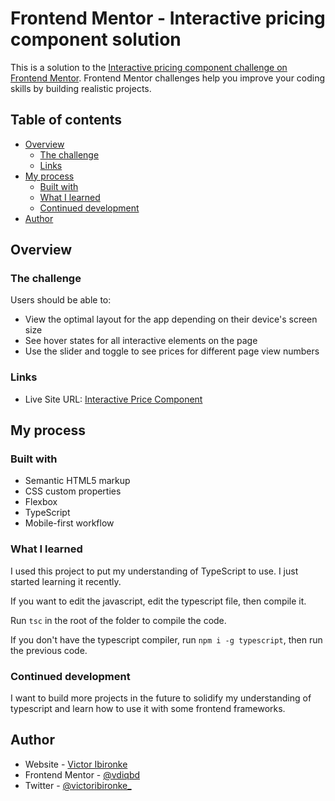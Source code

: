 # Frontend Mentor - Interactive pricing component solution

This is a solution to the [Interactive pricing component challenge on Frontend Mentor](https://www.frontendmentor.io/challenges/interactive-pricing-component-t0m8PIyY8). Frontend Mentor challenges help you improve your coding skills by building realistic projects.

## Table of contents

- [Overview](#overview)
  - [The challenge](#the-challenge)
  - [Links](#links)
- [My process](#my-process)
  - [Built with](#built-with)
  - [What I learned](#what-i-learned)
  - [Continued development](#continued-development)
- [Author](#author)

## Overview

### The challenge

Users should be able to:

- View the optimal layout for the app depending on their device's screen size
- See hover states for all interactive elements on the page
- Use the slider and toggle to see prices for different page view numbers

### Links

- Live Site URL: [Interactive Price Component](https://your-live-site-url.com)

## My process

### Built with

- Semantic HTML5 markup
- CSS custom properties
- Flexbox
- TypeScript
- Mobile-first workflow

### What I learned

I used this project to put my understanding of TypeScript to use. I just started learning it recently.

If you want to edit the javascript, edit the typescript file, then compile it.

Run `tsc` in the root of the folder to compile the code.

If you don't have the typescript compiler, run `npm i -g typescript`, then run the previous code.

### Continued development

I want to build more projects in the future to solidify my understanding of typescript and learn how to use it with some frontend frameworks.

## Author

- Website - [Victor Ibironke](https://victoribironke.netlify.app)
- Frontend Mentor - [@vdiqbd](https://www.frontendmentor.io/profile/vdiqbd)
- Twitter - [@victoribironke\_](https://www.twitter.com/victoribironke_)
